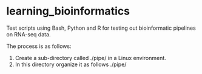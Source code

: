 # learning_bioinformatics
Test scripts using Bash, Python and R for testing out bioinformatic pipelines on RNA-seq data.

The process is as follows:
1) Create a sub-directory called ./pipe/ in a Linux environment.
2) In this directory organize it as follows
./pipe/
